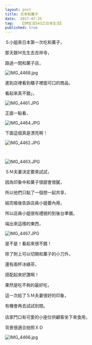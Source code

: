 ```yaml
---
layout: post
title: 日本和菓子
date:  2017-07-25
tag:   【SM生活543之日本生活】
published: true 
---
```

<p>Ｓ小姐來日本第一次吃和菓子，</p>

<p>那天跟Ｍ先生去吉祥寺，</p>

<p>路過一間和菓子店，</p>

<p><img alt="IMG_4468.jpg" src="https://pic.pimg.tw/smlife543/1500942360-873053070_n.jpg?v=1500942367" title="IMG_4468.jpg"></p>

<p>進到店裡看到櫃子裡面可口的商品，</p>

<p>看起來真不錯」，</p>

<p><img alt="IMG_4461.JPG" src="https://pic.pimg.tw/smlife543/1500942354-2157795249_n.jpg?v=1500942366" title="IMG_4461.JPG"></p>

<p>正面一點看，</p>

<p><img alt="IMG_4464.JPG" src="https://pic.pimg.tw/smlife543/1500942353-178846265_n.jpg?v=1500942367" title="IMG_4464.JPG"></p>

<p>下面這個真是漂亮啊！</p>

<p><img alt="IMG_4462.JPG" src="https://pic.pimg.tw/smlife543/1500942353-1077997499_n.jpg?v=1500942366" title="IMG_4462.JPG"></p>

<p>&nbsp;</p>

<p><img alt="IMG_4463.JPG" src="https://pic.pimg.tw/smlife543/1500942353-2112317186_n.jpg?v=1500942367" title="IMG_4463.JPG"></p>

<p>ＳＭ夫妻決定要來試試，</p>

<p>因為印象中和菓子很甜會很膩，</p>

<p>所以他們只點了一個想一起共享，</p>

<p>結完帳後告訴店員小姐要內用，</p>

<p>所以店員小姐很有禮貌的到後台準備，</p>

<p>端出來這樣的東西，</p>

<p><img alt="IMG_4467.JPG" src="https://pic.pimg.tw/smlife543/1500942354-650858246_n.jpg?v=1500942367" title="IMG_4467.JPG"></p>

<p>是不是！看起來很不錯！</p>

<p>除了附上可以切開和菓子的小刀外，</p>

<p>還有兩杯冰綠茶，</p>

<p>搭配起來好讚啊！</p>

<p>果然是吃不夠的最好吃，</p>

<p>這一次給了ＳＭ夫妻很好的印象，</p>

<p>有機會再去試試別間。<br>
<br>
店家門口有可愛的小座位供顧客坐下來食用，</p>

<p>背景很適合拍照ＸＤ</p>

<p><img alt="IMG_4466.jpg" src="https://pic.pimg.tw/smlife543/1500942353-2994527391_n.jpg?v=1500942367" title="IMG_4466.jpg"></p>

